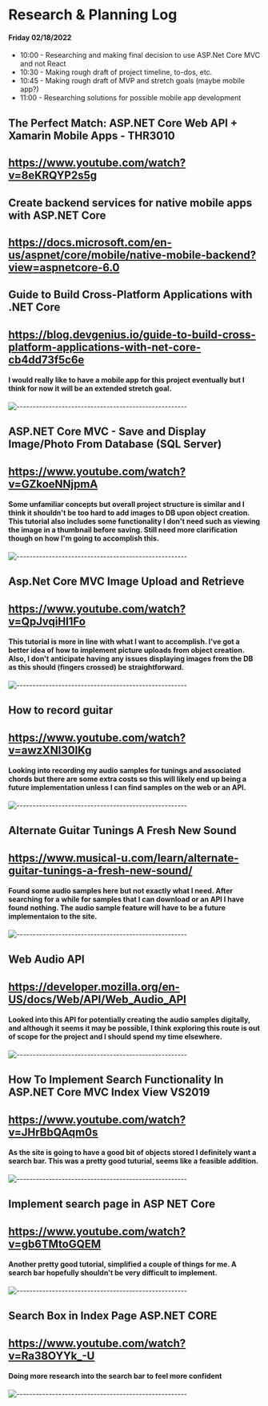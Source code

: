 # Research & Planning Log
#### Friday 02/18/2022
* 10:00 - Researching and making final decision to use ASP.Net Core MVC and not React
* 10:30 - Making rough draft of project timeline, to-dos, etc.
* 10:45 - Making rough draft of MVP and stretch goals (maybe mobile app?)
* 11:00 - Researching solutions for possible mobile app development







## The Perfect Match: ASP.NET Core Web API + Xamarin Mobile Apps - THR3010
## https://www.youtube.com/watch?v=8eKRQYP2s5g

## Create backend services for native mobile apps with ASP.NET Core
## https://docs.microsoft.com/en-us/aspnet/core/mobile/native-mobile-backend?view=aspnetcore-6.0

## Guide to Build Cross-Platform Applications with .NET Core
## https://blog.devgenius.io/guide-to-build-cross-platform-applications-with-net-core-cb4dd73f5c6e

#### I would really like to have a mobile app for this project eventually but I think for now it will be an extended stretch goal. 

![-----------------------------------------------------](https://raw.githubusercontent.com/andreasbm/readme/master/assets/lines/solar.png)


## ASP.NET Core MVC - Save and Display Image/Photo From Database (SQL Server) 
## https://www.youtube.com/watch?v=GZkoeNNjpmA

#### Some unfamiliar concepts but overall project structure is similar and I think it shouldn't be too hard to add images to DB upon object creation. This tutorial also includes some functionality I don't need such as viewing the image in a thumbnail before saving. Still need more clarification though on how I'm going to accomplish this.

![-----------------------------------------------------](https://raw.githubusercontent.com/andreasbm/readme/master/assets/lines/solar.png)

## Asp.Net Core MVC Image Upload and Retrieve
## https://www.youtube.com/watch?v=QpJvqiHl1Fo

#### This tutorial is more in line with what I want to accomplish. I've got a better idea of how to implement picture uploads from object creation. Also, I don't anticipate having any issues displaying images from the DB as this should (fingers crossed) be straightforward.

![-----------------------------------------------------](https://raw.githubusercontent.com/andreasbm/readme/master/assets/lines/solar.png)

## How to record guitar
## https://www.youtube.com/watch?v=awzXNl30lKg

#### Looking into recording my audio samples for tunings and associated chords but there are some extra costs so this will likely end up being a future implementation unless I can find samples on the web or an API.

![-----------------------------------------------------](https://raw.githubusercontent.com/andreasbm/readme/master/assets/lines/solar.png)

## Alternate Guitar Tunings A Fresh New Sound
## https://www.musical-u.com/learn/alternate-guitar-tunings-a-fresh-new-sound/

#### Found some audio samples here but not exactly what I need. After searching for a while for samples that I can download or an API I have found nothing. The audio sample feature will have to be a future implementaion to the site.

![-----------------------------------------------------](https://raw.githubusercontent.com/andreasbm/readme/master/assets/lines/solar.png)

## Web Audio API
## https://developer.mozilla.org/en-US/docs/Web/API/Web_Audio_API

#### Looked into this API for potentially creating the audio samples digitally, and although it seems it may be possible, I think exploring this route is out of scope for the project and I should spend my time elsewhere.

![-----------------------------------------------------](https://raw.githubusercontent.com/andreasbm/readme/master/assets/lines/solar.png)

## How To Implement Search Functionality In ASP.NET Core MVC Index View VS2019
## https://www.youtube.com/watch?v=JHrBbQAqm0s

#### As the site is going to have a good bit of objects stored I definitely want a search bar. This was a pretty good tuturial, seems like a feasible addition.

![-----------------------------------------------------](https://raw.githubusercontent.com/andreasbm/readme/master/assets/lines/solar.png)

## Implement search page in ASP NET Core
## https://www.youtube.com/watch?v=gb6TMtoGQEM

#### Another pretty good tutorial, simplified a couple of things for me. A search bar hopefully shouldn't be very difficult to implement.

![-----------------------------------------------------](https://raw.githubusercontent.com/andreasbm/readme/master/assets/lines/solar.png)

## Search Box in Index Page ASP.NET CORE
## https://www.youtube.com/watch?v=Ra38OYYk_-U

#### Doing more research into the search bar to feel more confident

![-----------------------------------------------------](https://raw.githubusercontent.com/andreasbm/readme/master/assets/lines/solar.png)